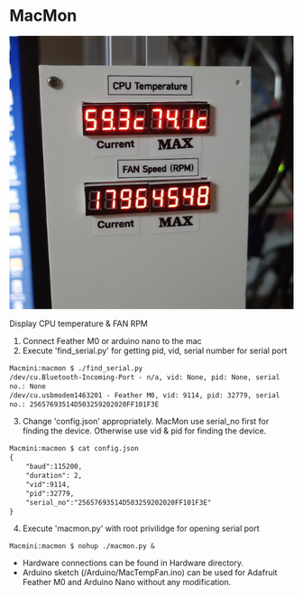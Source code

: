 # MacMon

![MacMon](/imgs/MacMon.jpg)

Display CPU temperature &amp; FAN RPM

1. Connect Feather M0 or arduino nano to the mac
2. Execute 'find_serial.py' for getting pid, vid, serial number for serial port
```
Macmini:macmon $ ./find_serial.py
/dev/cu.Bluetooth-Incoming-Port - n/a, vid: None, pid: None, serial no.: None
/dev/cu.usbmodem1463201 - Feather M0, vid: 9114, pid: 32779, serial no.: 25657693514D503259202020FF101F3E
```
3. Change 'config.json' appropriately. MacMon use serial_no first for finding the device. Otherwise use vid & pid for finding the device.
```
Macmini:macmon $ cat config.json
{
	"baud":115200,
	"duration": 2,
	"vid":9114,
	"pid":32779,
	"serial_no":"25657693514D503259202020FF101F3E"
}
```
4. Execute 'macmon.py' with root privilidge for opening serial port
```
Macmini:macmon $ nohup ./macmon.py &
```

* Hardware connections can be found in Hardware directory.
* Arduino sketch (/Arduino/MacTempFan.ino) can be used for Adafruit Feather M0 and Arduino Nano without any modification.
